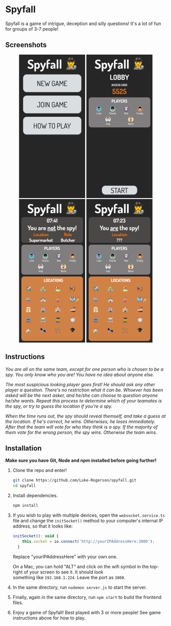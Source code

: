 # Spyfall

Spyfall is a game of intrigue, deception and silly questions! It's a lot of fun for groups of 3-7 people!

## Screenshots
<p align="center" >
  <img src="screenshots/spyfall1.png" height="450"/>
  <img src="screenshots/spyfall2.png" height="450"/>
  <img src="screenshots/spyfall3.png" height="450"/>
  <img src="screenshots/spyfall4.png" height="450"/>
</p>

## Instructions
_You are all on the same team, except for one person who is chosen to be a spy. You only know who you are! You have
no idea about anyone else._    
    
_The most suspicious looking player goes first! He should ask any other player a question. There's no restriction
what it can be. Whoever has been asked will be the next asker, and he/she can choose to question anyone he/she wants. Repeat this process to determine which of your teamates is the spy, or try to guess the location if you're a spy._    
    
_When the time runs out, the spy should reveal themself, and take a guess at the location. If he's correct, he wins. Otherwises, he loses immediately. After that the team will vote for who they think is a spy. If the majority of them vote
for the wrong person, the spy wins. Otherwise the team wins._    
    
## Installation
**Make sure you have Git, Node and npm installed before going further!**

1. Clone the repo and enter!

   ```bash
   git clone https://github.com/Luke-Rogerson/spyfall.git
   cd spyfall
   ```
2. Install dependencies.

   ```bash
   npm install
   ```
3. If you wish to play with multiple devices, open the ```websocket.service.ts``` file and change the ```initSocket()```        method to your computer's internal IP address, so that it looks like:     
   ````javascript
   initSocket(): void {
       this.socket = io.connect('http://yourIPAddressHere:3000');
     }
   ````
   Replace "yourIPAddressHere" with your own one.    
       
   On a Mac, you can hold "ALT" and click on the wifi symbol in the top-right of your screen to see it. It should look       
   something like ```192.168.1.224```. Leave the port as ```3000```.
4. In the same directory, run ```nodemon server.js``` to start the server.
5. Finally, again in the same directory, run ```npm start``` to build the frontend files.
6. Enjoy a game of Spyfall! Best played with 3 or more people! See game instructions above for how to play.

